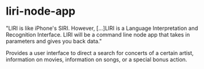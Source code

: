 # liri-node-app

"LIRI is like iPhone's SIRI. However, [...]LIRI is a Language Interpretation and Recognition Interface. LIRI will be a command line node app that takes in parameters and gives you back data."

Provides a user interface to direct a search for concerts of a certain artist, information on movies, information on songs, or a special bonus action.
